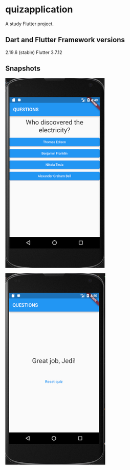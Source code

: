 # quizapplication

A study Flutter project.

## Dart and Flutter Framework versions
2.19.6 (stable)
Flutter 3.7.12

## Snapshots
![Quiz's first screen](image.png)

![Result screen](image-1.png)



